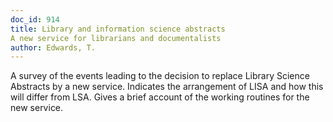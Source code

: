 ```yaml
---
doc_id: 914
title: Library and information science abstracts
A new service for librarians and documentalists
author: Edwards, T.
---
```


A survey of the events leading to the decision to replace Library Science 
Abstracts by a new service.  Indicates the arrangement of LISA and how this 
will differ from LSA.  Gives a brief account of the working routines for the 
new service.